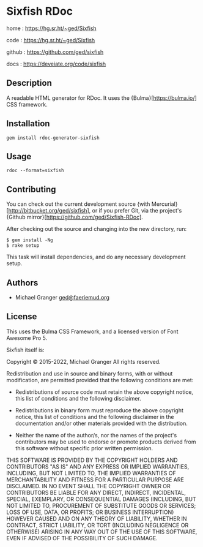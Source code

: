 # Sixfish RDoc

home
: https://hg.sr.ht/~ged/Sixfish

code
: https://hg.sr.ht/~ged/Sixfish

github
: https://github.com/ged/sixfish

docs
: https://deveiate.org/code/sixfish



## Description

A readable HTML generator for RDoc. It uses the {Bulma}[https://bulma.io/] CSS framework.


## Installation

    gem install rdoc-generator-sixfish


## Usage

    rdoc --format=sixfish


## Contributing

You can check out the current development source {with
Mercurial}[http://bitbucket.org/ged/sixfish], or if you prefer Git, via the
project's {Github mirror}[https://github.com/ged/Sixfish-RDoc].

After checking out the source and changing into the new directory, run:

    $ gem install -Ng
    $ rake setup

This task will install dependencies, and do any necessary development setup.


## Authors

- Michael Granger <ged@faeriemud.org>


## License

This uses the Bulma CSS Framework, and a licensed version of Font Awesome Pro 5.

Sixfish itself is:

Copyright © 2015-2022, Michael Granger
All rights reserved.

Redistribution and use in source and binary forms, with or without
modification, are permitted provided that the following conditions are met:

* Redistributions of source code must retain the above copyright notice,
  this list of conditions and the following disclaimer.

* Redistributions in binary form must reproduce the above copyright notice,
  this list of conditions and the following disclaimer in the documentation
  and/or other materials provided with the distribution.

* Neither the name of the author/s, nor the names of the project's
  contributors may be used to endorse or promote products derived from this
  software without specific prior written permission.

THIS SOFTWARE IS PROVIDED BY THE COPYRIGHT HOLDERS AND CONTRIBUTORS "AS IS"
AND ANY EXPRESS OR IMPLIED WARRANTIES, INCLUDING, BUT NOT LIMITED TO, THE
IMPLIED WARRANTIES OF MERCHANTABILITY AND FITNESS FOR A PARTICULAR PURPOSE ARE
DISCLAIMED. IN NO EVENT SHALL THE COPYRIGHT OWNER OR CONTRIBUTORS BE LIABLE
FOR ANY DIRECT, INDIRECT, INCIDENTAL, SPECIAL, EXEMPLARY, OR CONSEQUENTIAL
DAMAGES (INCLUDING, BUT NOT LIMITED TO, PROCUREMENT OF SUBSTITUTE GOODS OR
SERVICES; LOSS OF USE, DATA, OR PROFITS; OR BUSINESS INTERRUPTION) HOWEVER
CAUSED AND ON ANY THEORY OF LIABILITY, WHETHER IN CONTRACT, STRICT LIABILITY,
OR TORT (INCLUDING NEGLIGENCE OR OTHERWISE) ARISING IN ANY WAY OUT OF THE USE
OF THIS SOFTWARE, EVEN IF ADVISED OF THE POSSIBILITY OF SUCH DAMAGE.

